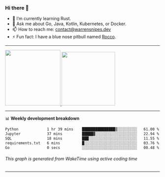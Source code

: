 ### Hi there 👋

- 🌱 I’m currently learning Rust.
- 💬 Ask me about Go, Java, Kotlin, Kubernetes, or Docker.
- 📫 How to reach me: contact@warrensnipes.dev
- ⚡ Fun fact: I have a blue nose pitbull named [Rocco](https://i.imgur.com/iLsSCKu.jpg).

-------


<a href="https://github.com/LockedThread/LockedThread">
  <img height="180em" src="https://github-readme-stats.vercel.app/api?username=LockedThread&theme=transparent&bg_color=00000000&show_icons=true&count_private=true" />
  <img height="174em" src="https://github-readme-stats.vercel.app/api/top-langs?username=LockedThread&theme=transparent&layout=compact&hide_progress=true&bg_color=00000000" />
  </a>

-------

📊 **Weekly development breakdown**
<!--START_SECTION:waka-->

```txt
Python             1 hr 39 mins    ███████████████▒░░░░░░░░░   61.00 %
Jupyter            37 mins         █████▓░░░░░░░░░░░░░░░░░░░   22.94 %
SQL                18 mins         ███░░░░░░░░░░░░░░░░░░░░░░   11.55 %
requirements.txt   6 mins          █░░░░░░░░░░░░░░░░░░░░░░░░   03.76 %
Go                 0 secs          ░░░░░░░░░░░░░░░░░░░░░░░░░   00.48 %
```

<!--END_SECTION:waka-->
###### *This graph is generated from WakeTime using active coding time*
-------
